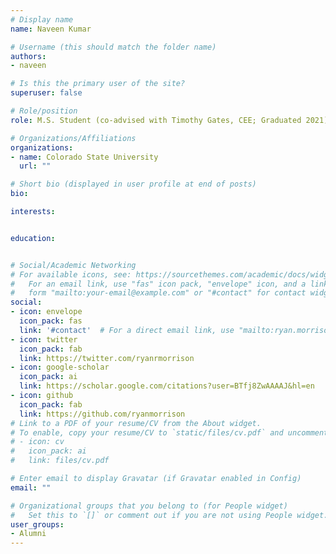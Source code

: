 ```yaml
---
# Display name
name: Naveen Kumar

# Username (this should match the folder name)
authors:
- naveen

# Is this the primary user of the site?
superuser: false

# Role/position
role: M.S. Student (co-advised with Timothy Gates, CEE; Graduated 2021)

# Organizations/Affiliations
organizations:
- name: Colorado State University
  url: ""

# Short bio (displayed in user profile at end of posts)
bio:

interests:


education:


# Social/Academic Networking
# For available icons, see: https://sourcethemes.com/academic/docs/widgets/#icons
#   For an email link, use "fas" icon pack, "envelope" icon, and a link in the
#   form "mailto:your-email@example.com" or "#contact" for contact widget.
social:
- icon: envelope
  icon_pack: fas
  link: '#contact'  # For a direct email link, use "mailto:ryan.morrison@colostate.edu".
- icon: twitter
  icon_pack: fab
  link: https://twitter.com/ryanrmorrison
- icon: google-scholar
  icon_pack: ai
  link: https://scholar.google.com/citations?user=BTfj8ZwAAAAJ&hl=en
- icon: github
  icon_pack: fab
  link: https://github.com/ryanmorrison
# Link to a PDF of your resume/CV from the About widget.
# To enable, copy your resume/CV to `static/files/cv.pdf` and uncomment the lines below.  
# - icon: cv
#   icon_pack: ai
#   link: files/cv.pdf

# Enter email to display Gravatar (if Gravatar enabled in Config)
email: ""

# Organizational groups that you belong to (for People widget)
#   Set this to `[]` or comment out if you are not using People widget.  
user_groups:
- Alumni
---
```

